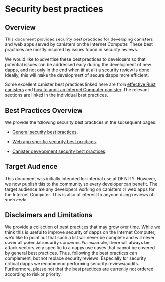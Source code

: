 # Security best practices

## Overview

This document provides security best practices for developing canisters and web apps served by canisters on the Internet Computer. These best practices are mostly inspired by issues found in security reviews.

We would like to advertise these best practices to developers so that potential issues can be addressed early during the development of new dapps, and not only in the end when (if at all) a security review is done. Ideally, this will make the development of secure dapps more efficient.

Some excellent canister best practices linked here are from [effective Rust canisters](https://mmapped.blog/posts/01-effective-rust-canisters.html) and [how to audit an Internet Computer canister](https://www.joachim-breitner.de/blog/788-How_to_audit_an_Internet_Computer_canister). The relevant sections are linked in the individual best practices.

## Best Practices Overview

We provide the following security best practices in the subsequent pages:

-   [General security best practices](./general-security-best-practices.md).

-   [Web app specific security best practices](./web-app-development-security-best-practices.md).

-   [Canister development security best practices](./rust-canister-development-security-best-practices.md).

## Target Audience

This document was initially intended for internal use at DFINITY. However, we now publish this to the community so every developer can benefit. The target audience are any developers working on canisters or web apps for the Internet Computer. This is also of interest to anyone doing reviews of such code.

## Disclaimers and Limitations

We provide a collection of best practices that may grow over time. While we think this is useful to improve security of dapps on the Internet Computer, we’d like to point out that such a list will never be complete and will never cover all potential security concerns. For example, there will always be attack vectors very specific to a dapps use cases that cannot be covered by general best practices. Thus, following the best practices can complement, but not replace security reviews. Especially for security critical dapps we recommend performing security reviews/audits. Furthermore, please not that the best practices are currently not ordered according to risk or priority.
